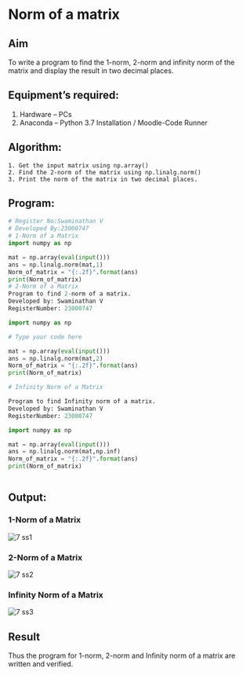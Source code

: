# Norm of a matrix
## Aim
To write a program to find the 1-norm, 2-norm and infinity norm of the matrix and display the result in two decimal places.
## Equipment’s required:
1.	Hardware – PCs
2.	Anaconda – Python 3.7 Installation / Moodle-Code Runner
## Algorithm:
	1. Get the input matrix using np.array()   
    2. Find the 2-norm of the matrix using np.linalg.norm()
	3. Print the norm of the matrix in two decimal places.
## Program:
```Python
# Register No:Swaminathan V
# Developed By:23000747
# 1-Norm of a Matrix
import numpy as np

mat = np.array(eval(input()))
ans = np.linalg.norm(mat,1)
Norm_of_matrix = "{:.2f}".format(ans)
print(Norm_of_matrix)
# 2-Norm of a Matrix
Program to find 2-norm of a matrix.
Developed by: Swaminathan V
RegisterNumber: 23000747

import numpy as np

# Type your code here

mat = np.array(eval(input()))
ans = np.linalg.norm(mat,2)
Norm_of_matrix = "{:.2f}".format(ans)
print(Norm_of_matrix)

# Infinity Norm of a Matrix

Program to find Infinity norm of a matrix.
Developed by: Swaminathan V
RegisterNumber: 23000747

import numpy as np

mat = np.array(eval(input()))
ans = np.linalg.norm(mat,np.inf)
Norm_of_matrix = "{:.2f}".format(ans)
print(Norm_of_matrix)



```
## Output:
### 1-Norm of a Matrix
![7 ss1](https://github.com/SwaminathanV23000747/Norm-of-a-matrix/assets/148931113/cd7bf869-1e32-423f-a537-dca5083155e4)

### 2-Norm of a Matrix
![7 ss2](https://github.com/SwaminathanV23000747/Norm-of-a-matrix/assets/148931113/b86c259d-d63b-4690-a2cc-15318c58d249)

### Infinity Norm of a Matrix
![7 ss3](https://github.com/SwaminathanV23000747/Norm-of-a-matrix/assets/148931113/035ab0f9-4eec-402d-bbcb-d55737ae6bdb)

## Result
Thus the program for 1-norm, 2-norm and Infinity norm of a matrix are written and verified.
